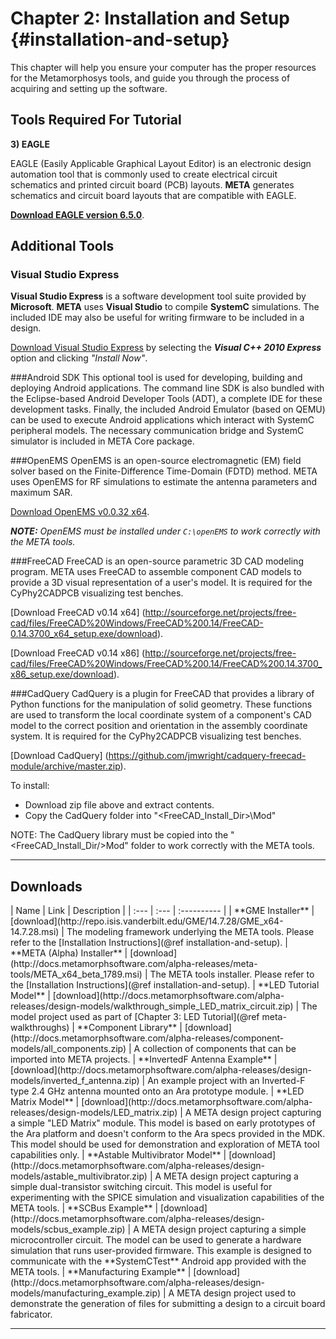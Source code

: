 Chapter 2: Installation and Setup {#installation-and-setup}
=================================

This chapter will help you ensure your computer has the proper resources for the Metamorphosys tools, and guide you through the process of acquiring and setting up the software.

## Tools Required For Tutorial

**3) EAGLE**

EAGLE (Easily Applicable Graphical Layout Editor) is an electronic design automation tool that is commonly used to create electrical circuit schematics and printed circuit board (PCB) layouts. **META** generates schematics and circuit board layouts that are compatible with EAGLE.

[<b>Download EAGLE version 6.5.0</b>](ftp://ftp.cadsoft.de/eagle/program/6.5/eagle-win-6.5.0.exe).

## Additional Tools

### Visual Studio Express

**Visual Studio Express** is a software development tool suite provided by **Microsoft**. **META** uses **Visual Studio** to compile **SystemC** simulations. The included IDE may also be useful for writing firmware to be included in a design.

[Download Visual Studio Express](http://www.visualstudio.com/en-us/downloads/download-visual-studio-vs#DownloadFamilies_4) by selecting the ***Visual C++ 2010 Express*** option and clicking <i>"Install Now"</i>.


###Android SDK
This optional tool is used for developing, building and deploying Android applications. The command line SDK is also bundled with the Eclipse-based Android Developer Tools (ADT), a complete IDE for these development tasks. Finally, the included Android Emulator (based on QEMU) can be used to execute Android applications which interact with SystemC peripheral models. The necessary communication bridge and SystemC simulator is included in META Core package.


###OpenEMS
OpenEMS is an open-source electromagnetic (EM) field solver based on the Finite-Difference Time-Domain (FDTD) method. META uses OpenEMS for RF simulations to estimate the antenna parameters and maximum SAR.

[Download OpenEMS v0.0.32 x64](http://openems.de/download/win64/openEMS_x64_v0.0.32.zip).

<b><i>NOTE:</b> OpenEMS must be installed under `C:\openEMS` to work correctly with the META tools.</i></b>


###FreeCAD
FreeCAD is an open-source parametric 3D CAD modeling program. META uses FreeCAD to assemble component CAD models to provide a 3D visual representation of a user's model. It is required for the CyPhy2CADPCB visualizing test benches.

[Download FreeCAD v0.14 x64] (http://sourceforge.net/projects/free-cad/files/FreeCAD%20Windows/FreeCAD%200.14/FreeCAD-0.14.3700_x64_setup.exe/download).

[Download FreeCAD v0.14 x86] (http://sourceforge.net/projects/free-cad/files/FreeCAD%20Windows/FreeCAD%200.14/FreeCAD%200.14.3700_x86_setup.exe/download).


###CadQuery
CadQuery is a plugin for FreeCAD that provides a library of Python functions for the manipulation of solid geometry. These functions are used to transform the local coordinate system of a component's CAD model to the correct position and orientation in the assembly coordinate system. It is required for the CyPhy2CADPCB visualizing test benches.

[Download CadQuery] (https://github.com/jmwright/cadquery-freecad-module/archive/master.zip).

To install:
* Download zip file above and extract contents.
* Copy the CadQuery folder into "<FreeCAD_Install_Dir>\Mod"

NOTE:</b> The CadQuery library must be copied into the "<FreeCAD_Install_Dir/>Mod" folder to work correctly with the META tools.

---
<h2>Downloads</h2>
| Name | Link | Description |
| :--- | :--- | :---------- |
| **GME Installer** | [download](http://repo.isis.vanderbilt.edu/GME/14.7.28/GME_x64-14.7.28.msi) | The modeling framework underlying the META tools. Please refer to the [Installation Instructions](@ref installation-and-setup).
| **META (Alpha) Installer** | [download](http://docs.metamorphsoftware.com/alpha-releases/meta-tools/META_x64_beta_1789.msi) | The META tools installer. Please refer to the [Installation Instructions](@ref installation-and-setup).
| **LED Tutorial Model** | [download](http://docs.metamorphsoftware.com/alpha-releases/design-models/walkthrough_simple_LED_matrix_circuit.zip) | The model project used as part of [Chapter 3: LED Tutorial](@ref meta-walkthroughs)
| **Component Library** | [download](http://docs.metamorphsoftware.com/alpha-releases/component-models/all_components.zip) | A collection of components that can be imported into META projects.
| **InvertedF Antenna Example** | [download](http://docs.metamorphsoftware.com/alpha-releases/design-models/inverted_f_antenna.zip) | An example project with an Inverted-F type 2.4 GHz antenna mounted onto an Ara prototype module.
| **LED Matrix Model** | [download](http://docs.metamorphsoftware.com/alpha-releases/design-models/LED_matrix.zip) | A META design project capturing a simple "LED Matrix" module. This model is based on early prototypes of the Ara platform and doesn't conform to the Ara specs provided in the MDK. This model should be used for demonstration and exploration of META tool capabilities only.
| **Astable Multivibrator Model** | [download](http://docs.metamorphsoftware.com/alpha-releases/design-models/astable_multivibrator.zip) | A META design project capturing a simple dual-transistor switching circuit. This model is useful for experimenting with the SPICE simulation and visualization capabilities of the META tools.
| **SCBus Example** | [download](http://docs.metamorphsoftware.com/alpha-releases/design-models/scbus_example.zip) | A META design project capturing a simple microcontroller circuit. The model can be used to generate a hardware simulation that runs user-provided firmware. This example is designed to communicate with the **SystemCTest** Android app provided with the META tools.
| **Manufacturing Example** | [download](http://docs.metamorphsoftware.com/alpha-releases/design-models/manufacturing_example.zip) | A META design project used to demonstrate the generation of files for submitting a design to a circuit board fabricator.

- - -
